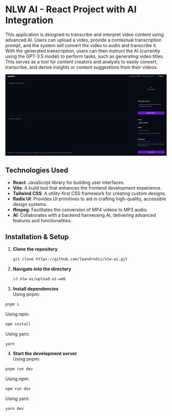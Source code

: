 # NLW AI - React Project with AI Integration

This application is designed to transcribe and interpret video content using advanced AI. Users can upload a video, provide a contextual transcription prompt, and the system will convert the video to audio and transcribe it. With the generated transcription, users can then instruct the AI (currently using the GPT-3.5 model) to perform tasks, such as generating video titles. This serves as a tool for content creators and analysts to easily convert, transcribe, and derive insights or content suggestions from their videos.

![Web application running](public/app.png)

## Technologies Used

- **React**: JavaScript library for building user interfaces.
- **Vite**: A build tool that enhances the frontend development experience.
- **Tailwind CSS**: A utility-first CSS framework for creating custom designs.
- **Radix UI**: Provides UI primitives to aid in crafting high-quality, accessible design systems.
- **ffmpeg**: Facilitates the conversion of MP4 videos to MP3 audio.
- **AI**: Collaborates with a backend harnessing AI, delivering advanced features and functionalities.

## Installation & Setup

1. **Clone the repository**

   ```bash
   git clone https://github.com/leandrodsi/nlw-ai.git
   ```

2. **Navigate into the directory**

   ```bash
   cd nlw-ai/upload-ai-web
   ```

3. **Install dependencies** <br />
   Using pnpm:

```bash
pnpm i
```

Using npm:

```bash
npm install
```

Using yarn:

```bash
yarn
```

4. **Start the development server** <br />
   Using pnpm:

```bash
pnpm run dev
```

Using npm:

```bash
npm run dev
```

Using yarn:

```bash
yarn dev
```
